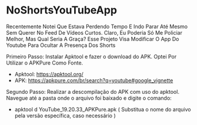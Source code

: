 # NoShortsYouTubeApp
Recentemente Notei Que Estava Perdendo Tempo E Indo Parar Até Mesmo Sem Querer No Feed De Vídeos Curtos. Claro, Eu Poderia Só Me Policiar Melhor, Mas Qual Seria A Graça? Esse Projeto Visa Modificar O App Do Youtube Para Ocultar A Presença Dos Shorts

Primeiro Passo: Instalar Apktool e fazer o download do APK. Optei Por Utilizar o APKPure Como Fonte.
- Apktool: https://apktool.org/
- APK: https://apkpure.com/br/search?q=youtube#google_vignette

Segundo Passo: Realizar a descompilação do APK com uso do apktool. Navegue até a pasta onde o arquivo foi baixado e digite o comando:
- apktool d YouTube_19.20.33_APKPure.apk 
( Substitua o nome do arquivo pela versão específica, caso necessário )
